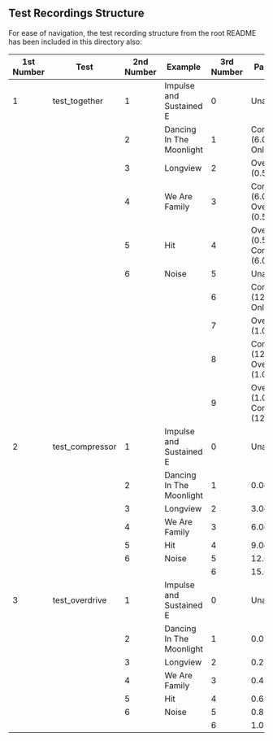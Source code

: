 ## Test Recordings Structure
For ease of navigation, the test recording structure from the root README has been included in this directory also:

| 1st Number | Test          | 2nd Number | Example                  | 3rd Number | Parameter |
| ---------- | ------------- | ---------- | ------------------------ | ---------- | --------- |
| 1          | test_together | 1          | Impulse and Sustained E  | 0          | Unaltered |
|            |               | 2          | Dancing In The Moonlight | 1          | Compressor (6.0dB) Only |
|            |               | 3          | Longview                 | 2          | Overdrive (0.5) Only |
|            |               | 4          | We Are Family            | 3          | Compressor (6.0dB) -> Overdrive (0.5) |
|            |               | 5          | Hit                      | 4          | Overdrive (0.5) -> Compressor (6.0dB) |
|            |               | 6          | Noise                    | 5          | Unaltered |
|            |               |            |                          | 6          | Compressor (12.0dB) Only |
|            |               |            |                          | 7          | Overdrive (1.0) Only |
|            |               |            |                          | 8          | Compressor (12.0dB) -> Overdrive (1.0) |
|            |               |            |                          | 9          | Overdrive (1.0) -> Compressor (12.0dB) |
| 2          | test_compressor | 1          | Impulse and Sustained E  | 0          | Unaltered |
|            |               | 2          | Dancing In The Moonlight | 1          | 0.0dB |
|            |               | 3          | Longview                 | 2          | 3.0dB |
|            |               | 4          | We Are Family            | 3          | 6.0dB |
|            |               | 5          | Hit                      | 4          | 9.0dB |
|            |               | 6          | Noise                    | 5          | 12.0dB |
|            |               |            |                          | 6          | 15.0dB |
| 3          | test_overdrive | 1          | Impulse and Sustained E  | 0          | Unaltered |
|            |               | 2          | Dancing In The Moonlight | 1          | 0.0 |
|            |               | 3          | Longview                 | 2          | 0.2 |
|            |               | 4          | We Are Family            | 3          | 0.4 |
|            |               | 5          | Hit                      | 4          | 0.6 |
|            |               | 6          | Noise                    | 5          | 0.8 |
|            |               |            |                          | 6          | 1.0 |
